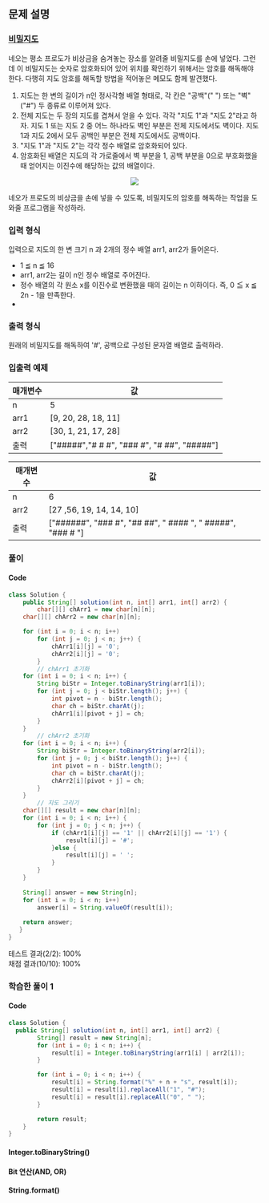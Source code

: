 ## 문제 설명

### [비밀지도](https://programmers.co.kr/learn/courses/30/lessons/17681)
네오는 평소 프로도가 비상금을 숨겨놓는 장소를 알려줄 비밀지도를 손에 넣었다. 그런데 이 비밀지도는 숫자로 암호화되어 있어 위치를 확인하기 위해서는 암호를 해독해야 한다. 다행히 지도 암호를 해독할 방법을 적어놓은 메모도 함께 발견했다.

1. 지도는 한 변의 길이가 n인 정사각형 배열 형태로, 각 칸은 "공백"(" ") 또는 "벽"("#") 두 종류로 이루어져 있다.
2. 전체 지도는 두 장의 지도를 겹쳐서 얻을 수 있다. 각각 "지도 1"과 "지도 2"라고 하자. 지도 1 또는 지도 2 중 어느 하나라도 벽인 부분은 전체 지도에서도 벽이다. 지도 1과 지도 2에서 모두 공백인 부분은 전체 지도에서도 공백이다.
3. "지도 1"과 "지도 2"는 각각 정수 배열로 암호화되어 있다.
4. 암호화된 배열은 지도의 각 가로줄에서 벽 부분을 1, 공백 부분을 0으로 부호화했을 때 얻어지는 이진수에 해당하는 값의 배열이다.

<p align = "center">
  <img src="https://user-images.githubusercontent.com/40654227/165874770-dbe4921c-651f-4482-856f-022a1fbbc172.png"/>
  </p>
네오가 프로도의 비상금을 손에 넣을 수 있도록, 비밀지도의 암호를 해독하는 작업을 도와줄 프로그램을 작성하라.  

### 입력 형식
입력으로 지도의 한 변 크기 n 과 2개의 정수 배열 arr1, arr2가 들어온다.

 - 1 ≦ n ≦ 16
 - arr1, arr2는 길이 n인 정수 배열로 주어진다.
 - 정수 배열의 각 원소 x를 이진수로 변환했을 때의 길이는 n 이하이다. 즉, 0 ≦ x ≦ 2n - 1을 만족한다.
 - 
### 출력 형식
원래의 비밀지도를 해독하여 '#', 공백으로 구성된 문자열 배열로 출력하라.

### 입출력 예제
|매개변수|	값|
|--|--|
|n|	5|
|arr1|	[9, 20, 28, 18, 11]|
|arr2|	[30, 1, 21, 17, 28]|
|출력|	["#####","# # #", "### #", "# ##", "#####"]|

|매개변수|	값|
|--|--|
|n|	6|
|arr2|	[27 ,56, 19, 14, 14, 10]|
|출력|	["######", "### #", "## ##", " #### ", " #####", "### # "]|

### 풀이

#### Code
``` java
class Solution {
    public String[] solution(int n, int[] arr1, int[] arr2) {
        char[][] chArr1 = new char[n][n];
	char[][] chArr2 = new char[n][n];

	for (int i = 0; i < n; i++)
		for (int j = 0; j < n; j++) {
			chArr1[i][j] = '0';
			chArr2[i][j] = '0';
		}
		// chArr1 초기화
	for (int i = 0; i < n; i++) {
		String biStr = Integer.toBinaryString(arr1[i]);
		for (int j = 0; j < biStr.length(); j++) {
			int pivot = n - biStr.length();
			char ch = biStr.charAt(j);
			chArr1[i][pivot + j] = ch;
		}
	}
		// chArr2 초기화
	for (int i = 0; i < n; i++) {
		String biStr = Integer.toBinaryString(arr2[i]);
		for (int j = 0; j < biStr.length(); j++) {
			int pivot = n - biStr.length();
			char ch = biStr.charAt(j);
			chArr2[i][pivot + j] = ch;
		}
	}
		// 지도 그리기
	char[][] result = new char[n][n];
	for (int i = 0; i < n; i++) {
		for (int j = 0; j < n; j++) {
			if (chArr1[i][j] == '1' || chArr2[i][j] == '1') {
				result[i][j] = '#';
			}else {
				result[i][j] = ' ';
			}
		}
	}
	
	String[] answer = new String[n];
	for (int i = 0; i < n; i++)
		answer[i] = String.valueOf(result[i]);	
	
	return answer;
   }
}
``` 

테스트 결과(2/2): 100%</br>
채점 결과(10/10): 100%

### 학습한 풀이 1
#### Code
``` java
class Solution {
  public String[] solution(int n, int[] arr1, int[] arr2) {
        String[] result = new String[n];
        for (int i = 0; i < n; i++) {
            result[i] = Integer.toBinaryString(arr1[i] | arr2[i]);
        }

        for (int i = 0; i < n; i++) {
            result[i] = String.format("%" + n + "s", result[i]);
            result[i] = result[i].replaceAll("1", "#");
            result[i] = result[i].replaceAll("0", " ");
        }

        return result;
    }
}
```

#### Integer.toBinaryString()

#### Bit 연산(AND, OR)

#### String.format()
